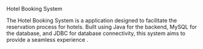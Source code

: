 Hotel Booking System

The Hotel Booking System is a application designed to facilitate the reservation process for hotels. Built using Java for the backend, MySQL for the database, and JDBC for database connectivity, this system aims to provide a seamless experience .
